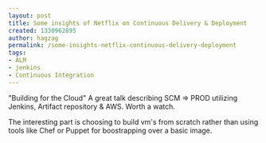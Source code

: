 ```yaml
---
layout: post
title: Some insights of Netflix on Continuous Delivery & Deployment
created: 1330962895
author: hagzag
permalink: /some-insights-netflix-continuous-delivery-deployment
tags:
- ALM
- jenkins
- Continuous Integration
---
```

<p>&quot;Building for the Cloud&quot; A great talk describing SCM =&gt; PROD utilizing Jenkins, Artifact repository &amp; AWS. Worth a watch.</p>
<p>The interesting part is choosing to build vm's from scratch rather than using tools like Chef or Puppet for boostrapping over a basic image.</p>
